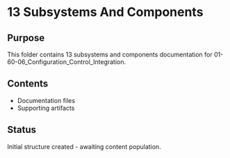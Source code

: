 # 13 Subsystems And Components

## Purpose
This folder contains 13 subsystems and components documentation for 01-60-06_Configuration_Control_Integration.

## Contents
- Documentation files
- Supporting artifacts

## Status
Initial structure created - awaiting content population.
